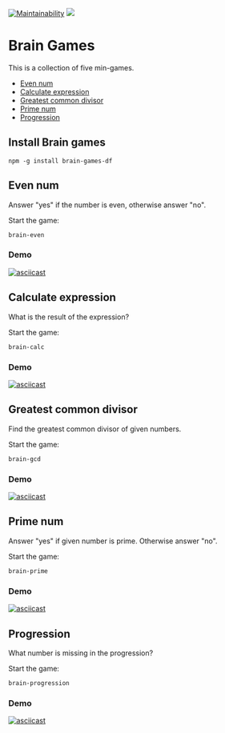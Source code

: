 [![Maintainability](https://api.codeclimate.com/v1/badges/9e8f54ecff124c886b44/maintainability)](https://codeclimate.com/github/Dmitry-dotcom/frontend-project-lvl1/maintainability)
![](https://github.com/Dmitry-dotcom/frontend-project-lvl1/workflows/Node%20CI/badge.svg)

# Brain Games

This is a collection of five min-games.
 - [Even num](https://github.com/Dmitry-dotcom/frontend-project-lvl1/#even-num)
 - [Calculate expression](https://github.com/Dmitry-dotcom/frontend-project-lvl1/#calculate-expression)
 - [Greatest common divisor](https://github.com/Dmitry-dotcom/frontend-project-lvl1/#greatest-common-divisor)
 - [Prime num](https://github.com/Dmitry-dotcom/frontend-project-lvl1/#prime-num)
 - [Progression](https://github.com/Dmitry-dotcom/frontend-project-lvl1/#progression)

## Install Brain games
```
npm -g install brain-games-df
```

## Even num
Answer "yes" if the number is even, otherwise answer "no".

Start the game:
```
brain-even
```
### Demo
[![asciicast](https://asciinema.org/a/SoFrIkeu14dlagb1Pks5ypoAY.svg)](https://asciinema.org/a/SoFrIkeu14dlagb1Pks5ypoAY)

## Calculate expression
What is the result of the expression?

Start the game:
```
brain-calc
```
### Demo
[![asciicast](https://asciinema.org/a/aTPqwaIVAENSUAma7XzuiEI8B.svg)](https://asciinema.org/a/aTPqwaIVAENSUAma7XzuiEI8B)

## Greatest common divisor
Find the greatest common divisor of given numbers.

Start the game:
```
brain-gcd
```
### Demo
[![asciicast](https://asciinema.org/a/UqK2yUyMWg7XPmWlYjssuJcud.svg)](https://asciinema.org/a/UqK2yUyMWg7XPmWlYjssuJcud)

## Prime num
Answer "yes" if given number is prime. Otherwise answer "no".

Start the game:
```
brain-prime
```
### Demo
[![asciicast](https://asciinema.org/a/1o744m9s5CdzT7HmzAZ6ieLqs.svg)](https://asciinema.org/a/1o744m9s5CdzT7HmzAZ6ieLqs)

## Progression
What number is missing in the progression?

Start the game:
```
brain-progression
```
### Demo
[![asciicast](https://asciinema.org/a/3TzGp3GnbaLi5ZiH6jPuazKtN.svg)](https://asciinema.org/a/3TzGp3GnbaLi5ZiH6jPuazKtN)
